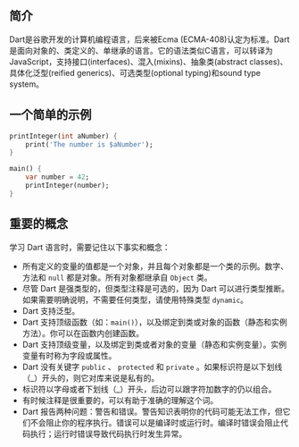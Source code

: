 ## 简介

Dart是谷歌开发的计算机编程语言，后来被Ecma (ECMA-408)认定为标准。Dart是面向对象的、类定义的、单继承的语言。它的语法类似C语言，可以转译为JavaScript，支持接口(interfaces)、混入(mixins)、抽象类(abstract classes)、具体化泛型(reified generics)、可选类型(optional typing)和sound type system。

## 一个简单的示例

```dart
printInteger(int aNumber) {
    print('The number is $aNumber');
}

main() {
    var number = 42;
    printInteger(number);
}
```

## 重要的概念

学习 Dart 语言时，需要记住以下事实和概念：

- 所有定义的变量的值都是一个对象，并且每个对象都是一个类的示例。数字、方法和 `null` 都是对象。所有对象都继承自 `Object` 类。
- 尽管 Dart 是强类型的，但类型注释是可选的，因为 Dart 可以进行类型推断。如果需要明确说明，不需要任何类型，请使用特殊类型 `dynamic`。
- Dart 支持泛型。
- Dart 支持顶级函数（如：`main()`），以及绑定到类或对象的函数（静态和实例方法）。你可以在函数内创建函数。
- Dart 支持顶级变量，以及绑定到类或者对象的变量（静态和实例变量）。实例变量有时称为字段或属性。
- Dart 没有关键字 `public` 、 `protected` 和 `private` 。如果标识符是以下划线（_）开头的，则它对库来说是私有的。
- 标识符以字母或者下划线（_）开头，后边可以跟字符加数字的仍以组合。
- 有时候注释是很重要的，可以有助于准确的理解这个词。
- Dart 报告两种问题：警告和错误。警告知识表明你的代码可能无法工作，但它们不会阻止你的程序执行。错误可以是编译时或运行时。编译时错误会阻止代码执行；运行时错误导致代码执行时发生异常。